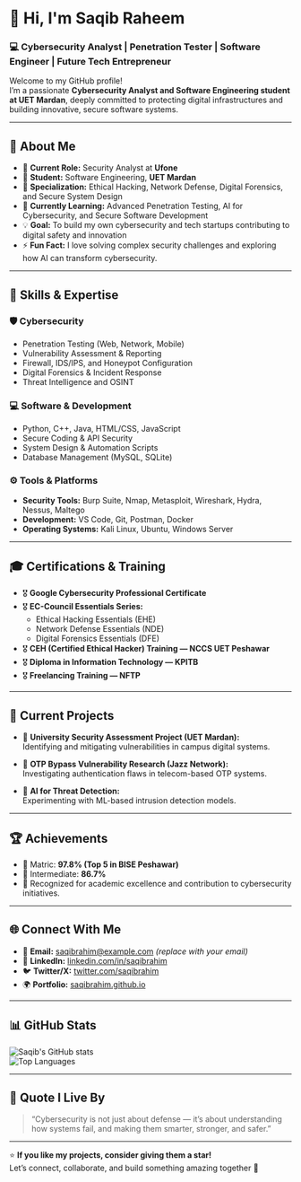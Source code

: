 # 👋 Hi, I'm Saqib Raheem

### 💻 Cybersecurity Analyst | Penetration Tester | Software Engineer | Future Tech Entrepreneur

Welcome to my GitHub profile!  
I’m a passionate **Cybersecurity Analyst and Software Engineering student at UET Mardan**, deeply committed to protecting digital infrastructures and building innovative, secure software systems.

---

## 🚀 About Me

- 🎯 **Current Role:** Security Analyst at **Ufone**
- 🧠 **Student:** Software Engineering, **UET Mardan**
- 🧩 **Specialization:** Ethical Hacking, Network Defense, Digital Forensics, and Secure System Design
- 🌱 **Currently Learning:** Advanced Penetration Testing, AI for Cybersecurity, and Secure Software Development
- 💡 **Goal:** To build my own cybersecurity and tech startups contributing to digital safety and innovation
- ⚡ **Fun Fact:** I love solving complex security challenges and exploring how AI can transform cybersecurity.

---

## 🧰 Skills & Expertise

### 🛡 Cybersecurity
- Penetration Testing (Web, Network, Mobile)
- Vulnerability Assessment & Reporting
- Firewall, IDS/IPS, and Honeypot Configuration
- Digital Forensics & Incident Response
- Threat Intelligence and OSINT

### 💻 Software & Development
- Python, C++, Java, HTML/CSS, JavaScript
- Secure Coding & API Security
- System Design & Automation Scripts
- Database Management (MySQL, SQLite)

### ⚙️ Tools & Platforms
- **Security Tools:** Burp Suite, Nmap, Metasploit, Wireshark, Hydra, Nessus, Maltego  
- **Development:** VS Code, Git, Postman, Docker  
- **Operating Systems:** Kali Linux, Ubuntu, Windows Server

---

## 🎓 Certifications & Training

- 🎖 **Google Cybersecurity Professional Certificate**  
- 🎖 **EC-Council Essentials Series:**  
  - Ethical Hacking Essentials (EHE)  
  - Network Defense Essentials (NDE)  
  - Digital Forensics Essentials (DFE)  
- 🎖 **CEH (Certified Ethical Hacker) Training — NCCS UET Peshawar**  
- 🎖 **Diploma in Information Technology — KPITB**  
- 🎖 **Freelancing Training — NFTP**

---

## 🧩 Current Projects

- 🔐 **University Security Assessment Project (UET Mardan):**  
  Identifying and mitigating vulnerabilities in campus digital systems.
  
- 📱 **OTP Bypass Vulnerability Research (Jazz Network):**  
  Investigating authentication flaws in telecom-based OTP systems.

- 🤖 **AI for Threat Detection:**  
  Experimenting with ML-based intrusion detection models.

---

## 🏆 Achievements

- 🥇 Matric: **97.8% (Top 5 in BISE Peshawar)**  
- 🥈 Intermediate: **86.7%**  
- 💼 Recognized for academic excellence and contribution to cybersecurity initiatives.

---

## 🌐 Connect With Me

- 📧 **Email:** saqibrahim@example.com *(replace with your email)*  
- 💼 **LinkedIn:** [linkedin.com/in/saqibrahim](https://linkedin.com/in/saqibrahim)  
- 🐦 **Twitter/X:** [twitter.com/saqibrahim](https://twitter.com/saqibrahim)  
- 🌍 **Portfolio:** [saqibrahim.github.io](https://saqibrahim.github.io)

---

## 📊 GitHub Stats

![Saqib's GitHub stats](https://github-readme-stats.vercel.app/api?username=saqibrahim&show_icons=true&theme=tokyonight)  
![Top Languages](https://github-readme-stats.vercel.app/api/top-langs/?username=saqibrahim&layout=compact&theme=tokyonight)

---

## 💬 Quote I Live By
> “Cybersecurity is not just about defense — it’s about understanding how systems fail, and making them smarter, stronger, and safer.”

---

⭐ **If you like my projects, consider giving them a star!**  
Let’s connect, collaborate, and build something amazing together 🚀
